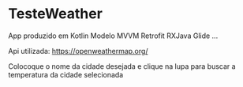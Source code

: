 # TesteWeather

App produzido em Kotlin
Modelo MVVM
Retrofit
RXJava
Glide
...

Api utilizada: https://openweathermap.org/

Colocoque o nome da cidade desejada e clique na lupa para buscar a temperatura da cidade selecionada

